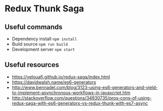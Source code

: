 # Redux Thunk Saga

## Useful commands
* Dependency install `npm install`
* Build source `npm run build`
* Development server `npm start`

## Useful resources
* https://yelouafi.github.io/redux-saga/index.html
* https://davidwalsh.name/es6-generators
* http://www.bennadel.com/blog/3123-using-es6-generators-and-yield-to-implement-asynchronous-workflows-in-javascript.htm
* http://stackoverflow.com/questions/34930735/pros-cons-of-using-redux-saga-with-es6-generators-vs-redux-thunk-with-es7-async
